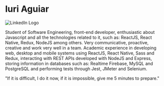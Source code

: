 # Iuri Aguiar

![LinkedIn Logo](https://img.shields.io/twitter/url?color=purple&label=LinkedIn&logo=linkedin&logoColor=black&style=social&url=https%3A%2F%2Fwww.linkedin.com%2Fin%2Fiuriaguiarr%2F) 

Student of Software Engineering, front-end developer, enthusiastic about Javascript and all the technologies related to it, such as: ReactJS, React Native, Redux, NodeJS among others. Very communicative, proactive, creative and work very well in a team. Academic experience in developing web, desktop and mobile systems using ReactJS, React Native, Sass and Redux, interacting with REST APIs developed with NodeJS and Express, storing information in databases such as: Realtime Firebase, MySQL and PostgreSQL and performing tests through Jest, JMeter and Selenium.

"If it is difficult, I do it now, if it is impossible, give me 5 minutes to prepare."

